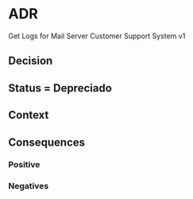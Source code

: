 # ADR

Get Logs for Mail Server Customer Support System v1

## Decision

## Status = Depreciado




## Context



## Consequences
### Positive
### Negatives
